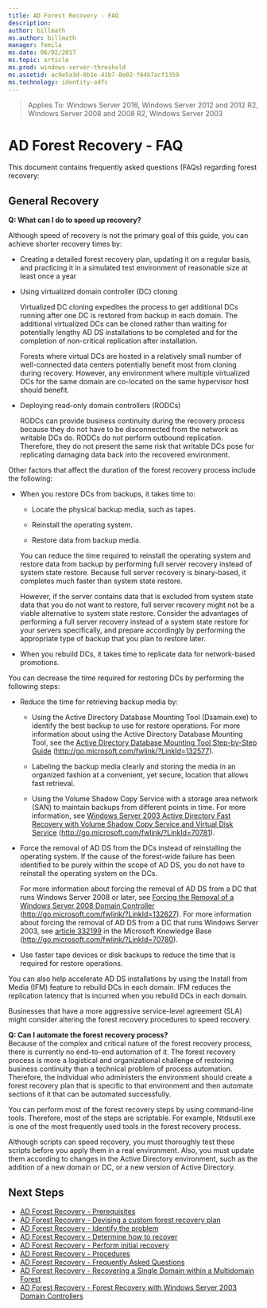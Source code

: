 ```yaml
---
title: AD Forest Recovery - FAQ 
description:
author: billmath
ms.author: billmath
manager: femila
ms.date: 06/02/2017
ms.topic: article
ms.prod: windows-server-threshold
ms.assetid: ac9e5a3d-8b1e-41b7-8e02-f64b7acf1359
ms.technology: identity-adfs
---
```


>Applies To: Windows Server 2016, Windows Server 2012 and 2012 R2, Windows Server 2008 and 2008 R2, Windows Server 2003

# AD Forest Recovery - FAQ
This document contains frequently asked questions (FAQs) regarding forest recovery:  
 
## General Recovery
  
 
**Q: What can I do to speed up recovery?** 
 
Although speed of recovery is not the primary goal of this guide, you can achieve shorter recovery times by:  
  
-   Creating a detailed forest recovery plan, updating it on a regular basis, and practicing it in a simulated test environment of reasonable size at least once a year  
  
-   Using virtualized domain controller (DC) cloning  
  
     Virtualized DC cloning expedites the process to get additional DCs running after one DC is restored from backup in each domain. The additional virtualized DCs can be cloned rather than waiting for potentially lengthy AD DS installations to be completed and for the completion of non-critical replication after installation.  
  
     Forests where virtual DCs are hosted in a relatively small number of well-connected data centers potentially benefit most from cloning during recovery. However, any environment where multiple virtualized DCs for the same domain are co-located on the same hypervisor host should benefit.  
  
-   Deploying read-only domain controllers (RODCs)  
  
     RODCs can provide business continuity during the recovery process because they do not have to be disconnected from the network as writable DCs do. RODCs do not perform outbound replication. Therefore, they do not present the same risk that writable DCs pose for replicating damaging data back into the recovered environment.  
  
 Other factors that affect the duration of the forest recovery process include the following:  
  
-   When you restore DCs from backups, it takes time to:  
  
    -   Locate the physical backup media, such as tapes.  
  
    -   Reinstall the operating system.  
  
    -   Restore data from backup media.  
  
     You can reduce the time required to reinstall the operating system and restore data from backup by performing full server recovery instead of system state restore. Because full server recovery is binary-based, it completes much faster than system state restore.  
  
     However, if the server contains data that is excluded from system state data that you do not want to restore, full server recovery might not be a viable alternative to system state restore. Consider the advantages of performing a full server recovery instead of a system state restore for your servers specifically, and prepare accordingly by performing the appropriate type of backup that you plan to restore later.  
  
-   When you rebuild DCs, it takes time to replicate data for network-based promotions.  
  
 You can decrease the time required for restoring DCs by performing the following steps:  
  
-   Reduce the time for retrieving backup media by:  
  
    -   Using the Active Directory Database Mounting Tool (Dsamain.exe) to identify the best backup to use for restore operations. For more information about using the Active Directory Database Mounting Tool, see the [Active Directory Database Mounting Tool Step-by-Step Guide](http://go.microsoft.com/fwlink/?LinkId=132577) (http://go.microsoft.com/fwlink/?LinkId=132577).  
  
    -   Labeling the backup media clearly and storing the media in an organized fashion at a convenient, yet secure, location that allows fast retrieval.  
  
    -   Using the Volume Shadow Copy Service with a storage area network (SAN) to maintain backups from different points in time. For more information, see [Windows Server 2003 Active Directory Fast Recovery with Volume Shadow Copy Service and Virtual Disk Service](http://go.microsoft.com/fwlink/?LinkId=70781) (http://go.microsoft.com/fwlink/?LinkId=70781).  
  
-   Force the removal of AD DS from the DCs instead of reinstalling the operating system. If the cause of the forest-wide failure has been identified to be purely within the scope of AD DS, you do not have to reinstall the operating system on the DCs.  
  
     For more information about forcing the removal of AD DS from a DC that runs Windows Server 2008 or later, see [Forcing the Removal of a Windows Server 2008 Domain Controller](http://go.microsoft.com/fwlink/?LinkId=132627) (http://go.microsoft.com/fwlink/?LinkId=132627). For more information about forcing the removal of AD DS from a DC that runs Windows Server 2003, see [article 332199](http://go.microsoft.com/fwlink/?LinkId=70780) in the Microsoft Knowledge Base (http://go.microsoft.com/fwlink/?LinkId=70780).  
  
-   Use faster tape devices or disk backups to reduce the time that is required for restore operations.  
  
 You can also help accelerate AD DS installations by using the Install from Media (IFM) feature to rebuild DCs in each domain. IFM reduces the replication latency that is incurred when you rebuild DCs in each domain.  
  
 Businesses that have a more aggressive service-level agreement (SLA) might consider altering the forest recovery procedures to speed recovery.  
  

**Q: Can I automate the forest recovery process?**  
 Because of the complex and critical nature of the forest recovery process, there is currently no end-to-end automation of it. The forest recovery process is more a logistical and organizational challenge of restoring business continuity than a technical problem of process automation. Therefore, the individual who administers the environment should create a forest recovery plan that is specific to that environment and then automate sections of it that can be automated successfully.  
  
 You can perform most of the forest recovery steps by using command-line tools. Therefore, most of the steps are scriptable. For example, Ntdsutil.exe is one of the most frequently used tools in the forest recovery process.  
  
 Although scripts can speed recovery, you must thoroughly test these scripts before you apply them in a real environment. Also, you must update them according to changes in the Active Directory environment, such as the addition of a new domain or DC, or a new version of Active Directory.

## Next Steps
-   [AD Forest Recovery - Prerequisites](AD-Forest-Recovery-Prerequisties.md)  
-   [AD Forest Recovery - Devising a custom forest recovery plan](AD-Forest-Recovery-Devising-a-Plan.md)  
- [AD Forest Recovery - Identify the problem](AD-Forest-Recovery-Identify-the-Problem.md)
-   [AD Forest Recovery - Determine how to recover](AD-Forest-Recovery-Determine-how-to-Recover.md)
-   [AD Forest Recovery - Perform initial recovery](AD-Forest-Recovery-Perform-initial-recovery.md)  
-   [AD Forest Recovery - Procedures](AD-Forest-Recovery-Procedures.md)  
-   [AD Forest Recovery - Frequently Asked Questions](AD-Forest-Recovery-FAQ.md)  
-   [AD Forest Recovery - Recovering a Single Domain within a Multidomain Forest](AD-Forest-Recovery-Single-Domain-in-Multidomain-Recovery.md)  
-   [AD Forest Recovery - Forest Recovery with Windows Server 2003 Domain Controllers](AD-Forest-Recovery-Windows-Server-2003.md)  
